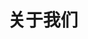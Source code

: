 ---
title: 关于我们
icon: info circle
type: "about"
coders:
- name: Nomango
  avatar: /assets/images/avatar/Nomango.jpg
  role: 引擎开发
  join_date: 2016.12
  description: 热衷于学习游戏引擎技术的苦逼程序员
  blog: Nomango 的 Github
  blog_url: https://github.com/Nomango
- name: 益文友 Allen
  avatar: /assets/images/avatar/Allen.jpg
  role: 引擎测试
  join_date: 2017.8
  description: 热爱编程的中学生，写代码速度一般，但是扯淡速度全宇宙第一。
  blog: Allen的博客
  blog_url: http://blog.csdn.net/yiwenyoucod
---